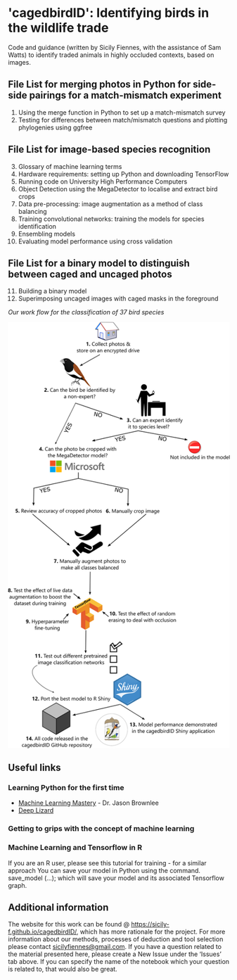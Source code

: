 # 'cagedbirdID': Identifying birds in the wildlife trade

Code and guidance (written by Sicily Fiennes, with the assistance of Sam Watts) to identify traded animals in highly occluded contexts, based on images.

## File List for merging photos in Python for side-side pairings for a match-mismatch experiment
1. Using the merge function in Python to set up a match-mismatch survey
2. Testing for differences between match/mismatch questions and plotting phylogenies using ggfree

## File List for image-based species recognition
3. Glossary of machine learning terms
4. Hardware requirements: setting up Python and downloading TensorFlow
5. Running code on University High Performance Computers
6. Object Detection using the MegaDetector to localise and extract bird crops
7. Data pre-processing: image augmentation as a method of class balancing
8. Training convolutional networks: training the models for species identification
9. Ensembling models
10. Evaluating model performance using cross validation

## File List for a binary model to distinguish between caged and uncaged photos
11. Building a binary model
12. Superimposing uncaged images with caged masks in the foreground

*Our work flow for the classification of 37 bird species*


![workflow](/path986-4-5.png)

## Useful links 
### Learning Python for the first time
* [Machine Learning Mastery](https://machinelearningmastery.com/) - Dr. Jason Brownlee
* [Deep Lizard](https://www.youtube.com/watch?v=Zrt76AIbeh4&t=441s)

### Getting to grips with the concept of machine learning
### Machine Learning and Tensorflow in R
If you are an R user, please see this tutorial for training - for a similar approach
You can save your model in Python using the command. save_model (...); which will save your model and its associated Tensorflow graph.

## Additional information
The website for this work can be found @ https://sicily-f.github.io/cagedbirdID/, which has more rationale for the project. For more information about our methods, processes of deduction and tool selection please contact [sicilyfiennes@gmail.com](mailto:sicilyfiennes@gmail.com). If you have a question related to the material presented here, please create a New Issue under the ‘Issues’ tab above. If you can specify the name of the notebook which your question is related to, that would also be great. 
